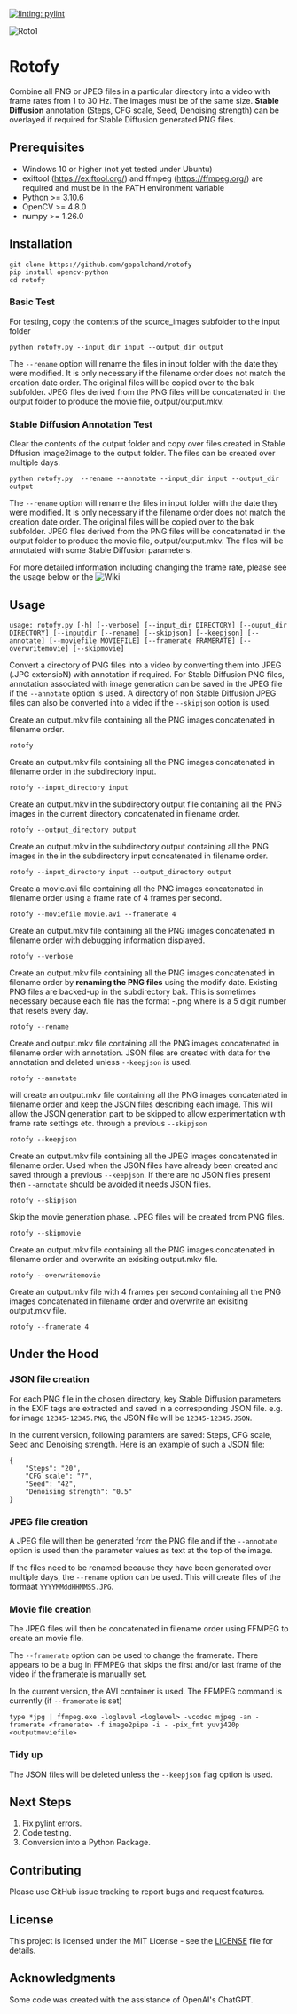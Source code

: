 [![linting: pylint](https://img.shields.io/badge/linting-pylint-yellowgreen)](https://github.com/pylint-dev/pylint)

![Roto1](https://github.com/gopalchand/Rotofy/assets/45721890/2934fc37-4e18-48ef-8ca3-7c310de9a484)

# Rotofy

Combine all PNG or JPEG files in a particular directory into a video with frame rates from 1 to 30 Hz. The images must be of the same size.
**Stable Diffusion** annotation (Steps, CFG scale, Seed, Denoising strength) can be overlayed if required for Stable Diffusion generated PNG files.

## Prerequisites

* Windows 10 or higher (not yet tested under Ubuntu)
* exiftool (https://exiftool.org/) and ffmpeg (https://ffmpeg.org/) are required and must be in the PATH environment variable
* Python >= 3.10.6
* OpenCV >= 4.8.0
* numpy >= 1.26.0

## Installation

```
git clone https://github.com/gopalchand/rotofy
pip install opencv-python
cd rotofy
```

### Basic Test
For testing, copy the contents of the source_images subfolder to the input folder

```
python rotofy.py --input_dir input --output_dir output
```

The `--rename` option will rename the files in input folder with the date they were modified. It is only necessary if the filename order does not match the creation date order.
The original files will be copied over to the bak subfolder.
JPEG files derived from the PNG files will be concatenated in the output folder to produce the movie file, output/output.mkv.

### Stable Diffusion Annotation Test
Clear the contents of the output folder and copy over files created in Stable Dffusion image2image to the output folder. The files can be created over multiple days.

```
python rotofy.py  --rename --annotate --input_dir input --output_dir output
```

The `--rename` option will rename the files in input folder with the date they were modified. It is only necessary if the filename order does not match the creation date order.
The original files will be copied over to the bak subfolder.
JPEG files derived from the PNG files will be concatenated in the output folder to produce the movie file, output/output.mkv. The files will be annotated with some Stable Diffusion parameters.

For more detailed information including changing the frame rate, please see the usage below or the ![Wiki](https://github.com/gopalchand/Rotofy/wiki)

## Usage

`usage: rotofy.py [-h] [--verbose] [--input_dir DIRECTORY] [--ouput_dir DIRECTORY] [--inputdir [--rename] [--skipjson] [--keepjson] [--annotate]
                 [--moviefile MOVIEFILE] [--framerate FRAMERATE] [--overwritemovie] [--skipmovie]`

Convert a directory of PNG files into a video by converting them into JPEG (.JPG extensioN) with annotation if required. 
For Stable Diffusion PNG files, annotation associated with image generation can be saved in the JPEG file if the `--annotate` option is used.
A directory of non Stable Diffusion JPEG files can also be converted into a video if the `--skipjson` option is used.

Create an output.mkv file containing all the PNG images concatenated in filename order.
```
rotofy
```

Create an output.mkv file containing all the PNG images concatenated in filename order in the subdirectory input.
```
rotofy --input_directory input
```

Create an output.mkv in the subdirectory output file containing all the PNG images in the current directory concatenated in filename order.
```
rotofy --output_directory output
```


Create an output.mkv in the subdirectory output containing all the PNG images in the  in the subdirectory input concatenated in filename order.
```
rotofy --input_directory input --output_directory output
```

Create a movie.avi file containing all the PNG images concatenated in filename order using a frame rate of 4 frames per second.
```
rotofy --moviefile movie.avi --framerate 4
```

Create an output.mkv file containing all the PNG images concatenated in filename order with debugging information displayed.
```
rotofy --verbose
```

Create an output.mkv file containing all the PNG images concatenated in filename order by **renaming the PNG files** using the modify date.
Existing PNG files are backed-up in the subdirectory bak.
This is sometimes necessary because each file has the format <counter>-<seed>.png where <counter> is a 5 digit number that resets every day.
```
rotofy --rename
```

Create and output.mkv file containing all the PNG images concatenated in filename order with annotation.
JSON files are created with data for the annotation and deleted unless `--keepjson` is used.
```
rotofy --annotate
```

will create an output.mkv file containing all the PNG images concatenated in filename order and keep the JSON files describing each image.
This will allow the JSON generation part to be skipped to allow experimentation with frame rate settings etc. through a previous `--skipjson`
```
rotofy --keepjson
```

Create an output.mkv file containing all the JPEG images concatenated in filename order.
Used when the JSON files have already been created and saved through a previous `--keepjson`.
If there are no JSON files present then `--annotate` should be avoided it needs JSON files.
```
rotofy --skipjson
```

Skip the movie generation phase. JPEG files will be created from PNG files.
```
rotofy --skipmovie
```

Create an output.mkv file containing all the PNG images concatenated in filename order and overwrite an exisiting output.mkv file.
```
rotofy --overwritemovie
```

Create an output.mkv file with 4 frames per second containing all the PNG images concatenated in filename order and overwrite an exisiting output.mkv file.
```
rotofy --framerate 4
```

## Under the Hood

### JSON file creation

For each PNG file in the chosen directory, key Stable Diffusion parameters in the EXIF tags are extracted and saved in a corresponding JSON file.
e.g. for image `12345-12345.PNG`, the JSON file will be `12345-12345.JSON`.

In the current version, following paramters are saved: Steps, CFG scale, Seed and Denoising strength. Here is an example of such a JSON file:
```
{
    "Steps": "20",
    "CFG scale": "7",
    "Seed": "42",
    "Denoising strength": "0.5"
}
```

### JPEG file creation

A JPEG file will then be generated from the PNG file and if the `--annotate` option is used then the parameter values as text at the top of the image.

If the files need to be renamed because they have been generated over multiple days, the `--rename` option can be used. This will create files of the formaat `YYYYMMddHHMMSS.JPG`.

### Movie file creation

The JPEG files will then be concatenated in filename order using FFMPEG to create an movie file. 

The `--framerate` option can be used to change the framerate. There appears to be a bug in FFMPEG that skips the first and/or last frame of the video if the framerate is manually set.

In the current version, the AVI container is used. The FFMPEG command is currently (if `--framerate` is set)
```
type *jpg | ffmpeg.exe -loglevel <loglevel> -vcodec mjpeg -an -framerate <framerate> -f image2pipe -i - -pix_fmt yuvj420p <outputmoviefile>
```

### Tidy up

The JSON files will be deleted unless the `--keepjson` flag option is used.

## Next Steps

1. Fix pylint errors.
2. Code testing.
3. Conversion into a Python Package.

## Contributing

Please use GitHub issue tracking to report bugs and request features.

## License

This project is licensed under the MIT License - see the [LICENSE](LICENSE) file for details.

## Acknowledgments

Some code was created with the assistance of OpenAI's ChatGPT.
